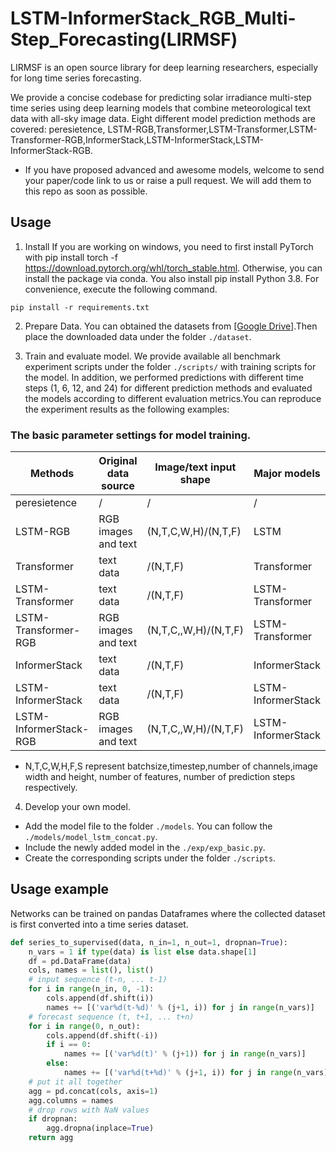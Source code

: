 # LSTM-InformerStack_RGB_Multi-Step_Forecasting(LIRMSF)
LIRMSF is an open source library for deep learning researchers, especially for long time series forecasting.

We provide a concise codebase for predicting solar irradiance multi-step time series using deep learning models that combine meteorological text data with all-sky image data. Eight different model prediction methods are covered: peresietence, LSTM-RGB,Transformer,LSTM-Transformer,LSTM-Transformer-RGB,InformerStack,LSTM-InformerStack,LSTM- InformerStack-RGB.

- If you have proposed advanced and awesome models, welcome to send your paper/code link to us or raise a pull request. We will add them to this repo as soon as possible.


## Usage

1. Install 
If you are working on windows, you need to first install PyTorch with pip install torch -f https://download.pytorch.org/whl/torch_stable.html. Otherwise, you can install the package via conda.
You also install pip install Python 3.8. For convenience, execute the following command.
```
pip install -r requirements.txt

```
2. Prepare Data. You can obtained the datasets from [[Google Drive]](https://drive.google.com/drive/folders/1ASQF064ZEAAqWNIUc1-F0vPPQ01eMxKo?usp=sharing).Then place the downloaded data under the folder `./dataset`. 

3. Train and evaluate model. We provide available all benchmark experiment scripts under the folder `./scripts/` with training scripts for the model. In addition, we performed predictions with different time steps (1, 6, 12, and 24) for different prediction methods and evaluated the models according to different evaluation metrics.You can reproduce the experiment results as the following examples:

### The basic parameter settings for model training.

|Methods|Original data source|Image/text input shape|Major models|Output shape
--------|---------------------|----------------------|------------|-----------
peresietence|/|/|/|/|
LSTM-RGB|RGB images and text|(N,T,C,W,H)/(N,T,F)|LSTM|(N,S)
Transformer|text data|/(N,T,F)|Transformer|(N,S)
LSTM-Transformer|text data|/(N,T,F)|LSTM-Transformer|(N,S)
LSTM-Transformer-RGB|RGB images and text|(N,T,C,,W,H)/(N,T,F)|LSTM-Transformer|(N,S)
InformerStack|text data|/(N,T,F)|InformerStack|(N,S)
LSTM-InformerStack|text data|/(N,T,F)|LSTM-InformerStack|(N,S)
LSTM-InformerStack-RGB|RGB images and text|(N,T,C,,W,H)/(N,T,F)|LSTM-InformerStack|(N,S)

- N,T,C,W,H,F,S represent batchsize,timestep,number of channels,image width and height, number of features, number of prediction steps respectively.



4. Develop your own model.

- Add the model file to the folder `./models`. You can follow the `./models/model_lstm_concat.py`.
- Include the newly added model in the  `./exp/exp_basic.py`.
- Create the corresponding scripts under the folder `./scripts`.

## Usage example
Networks can be trained on pandas Dataframes where the collected dataset is first converted into a time series dataset.

```python
def series_to_supervised(data, n_in=1, n_out=1, dropnan=True):
	n_vars = 1 if type(data) is list else data.shape[1]
	df = pd.DataFrame(data)
	cols, names = list(), list()
	# input sequence (t-n, ... t-1)
	for i in range(n_in, 0, -1):
		cols.append(df.shift(i))
		names += [('var%d(t-%d)' % (j+1, i)) for j in range(n_vars)]
	# forecast sequence (t, t+1, ... t+n)
	for i in range(0, n_out):
		cols.append(df.shift(-i))
		if i == 0:
			names += [('var%d(t)' % (j+1)) for j in range(n_vars)]
		else:
			names += [('var%d(t+%d)' % (j+1, i)) for j in range(n_vars)]
	# put it all together
	agg = pd.concat(cols, axis=1)
	agg.columns = names
	# drop rows with NaN values
	if dropnan:
		agg.dropna(inplace=True)
	return agg

```

